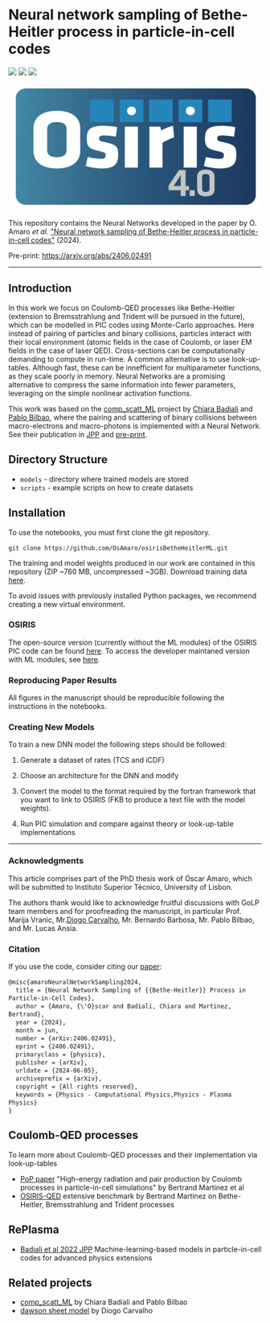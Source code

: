 Neural network sampling of Bethe-Heitler process in particle-in-cell codes
=============================================================================================================================

<a href="https://arxiv.org/abs/2406.02491" style='vertical-align:middle; display:inline;'><img
							src="https://img.shields.io/badge/plasm--ph-arXiv%3A2406.02491-B31B1B.svg" class="plain" style="height:25px;" /></a>
<a href="https://zenodo.org/records/11422851" style='vertical-align:middle; display:inline;'><img
							src="https://img.shields.io/badge/zenodo-11422851-blue.svg" class="plain" style="height:25px;" /></a>
<a href="https://lbesson.mit-license.org/" style='vertical-align:middle; display:inline;'><img
							src="https://img.shields.io/badge/License-MIT-blue.svg" class="plain" style="height:25px;" /></a>        

<p align="center">
  <img src="assets/osiris_logo.png" alt="osiris_logo" width="500"/></center>
</p>

This repository contains the Neural Networks developed in the paper by Ó. Amaro _et al._ ["Neural network sampling of Bethe-Heitler process in particle-in-cell codes"](https://arxiv.org/abs/2406.02491) (2024).

Pre-print: https://arxiv.org/abs/2406.02491

---

## Introduction

In this work we focus on Coulomb-QED processes like Bethe-Heitler (extension to Bremsstrahlung and Trident will be pursued in the future), which can be modelled in PIC codes using Monte-Carlo approaches. Here instead of pairing of particles and binary collisions, particles interact with their local environment (atomic fields in the case of Coulomb, or laser EM fields in the case of laser QED).
Cross-sections can be computationally demanding to compute in run-time. A common alternative is to use look-up-tables. Although fast, these can be innefficient for multiparameter functions, as they scale poorly in memory.
Neural Networks are a promising alternative to compress the same information into fewer parameters, leveraging on the simple nonlinear activation functions.

This work was based on the [comp_scatt_ML](https://github.com/chiarabadiali/comp_scatt_ML) project by [Chiara Badiali](https://github.com/chiarabadiali) and [Pablo Bilbao](https://github.com/pabilbado), where the pairing and scattering of binary collisions between macro-electrons and macro-photons is implemented with a Neural Network. See their publication in [JPP](https://www.cambridge.org/core/journals/journal-of-plasma-physics/article/abs/machinelearningbased-models-in-particleincell-codes-for-advanced-physics-extensions/9D34BB83508AF220EC60EF892079D053) and [pre-print](https://arxiv.org/abs/2206.02937).

## Directory Structure

- ```models``` - directory where trained models are stored
- ```scripts``` - example scripts on how to create datasets


## Installation

To use the notebooks, you must first clone the git repository.

```
git clone https://github.com/OsAmaro/osirisBetheHeitlerML.git
```

The training and model weights produced in our work are contained in this repository (ZIP ~760 MB, uncompressed ~3GB). Download training data [here](https://ulisboa-my.sharepoint.com/:u:/g/personal/ist187343_tecnico_ulisboa_pt/EUUUMmTPXfJHhmSAWUYMG94BCdCTJ8oUHm4dUvgOXwgfjw?e=GaM0Gd).

To avoid issues with previously installed Python packages, we recommend creating a new virtual environment.

### OSIRIS

The open-source version (currently without the ML modules) of the OSIRIS PIC code can be found [here](https://osiris-code.github.io/). To access the developer maintaned version with ML modules, see [here](https://epp.tecnico.ulisboa.pt/osiris/).


### Reproducing Paper Results

All figures in the manuscript should be reproducible following the instructions in the notebooks.


### Creating New Models

To train a new DNN model the following steps should be followed:

1. Generate a dataset of rates (TCS and iCDF)

2. Choose an architecture for the DNN and modify 

3. Convert the model to the format required by the fortran framework that you want to link to OSIRIS (FKB to produce a text file with the model weights).

4. Run PIC simulation and compare against theory or look-up-table implementations


---

### Acknowledgments

This article comprises part of the PhD thesis work of Óscar Amaro, which will be submitted to Instituto Superior Técnico, University of Lisbon.

The authors thank would like to acknowledge fruitful discussions with GoLP team members and for proofreading the manuscript, in particular Prof. Marija Vranic, Mr.[Diogo Carvalho](https://github.com/diogodcarvalho), Mr. Bernardo Barbosa, Mr. Pablo Bilbao, and Mr. Lucas Ansia.

### Citation

If you use the code, consider citing our [paper](https://arxiv.org/abs/2406.02491):

```
@misc{amaroNeuralNetworkSampling2024,
  title = {Neural Network Sampling of {{Bethe-Heitler}} Process in Particle-in-Cell Codes},
  author = {Amaro, {\'O}scar and Badiali, Chiara and Martinez, Bertrand},
  year = {2024},
  month = jun,
  number = {arXiv:2406.02491},
  eprint = {2406.02491},
  primaryclass = {physics},
  publisher = {arXiv},
  urldate = {2024-06-05},
  archiveprefix = {arXiv},
  copyright = {All rights reserved},
  keywords = {Physics - Computational Physics,Physics - Plasma Physics}
}
```

## Coulomb-QED processes

To learn more about Coulomb-QED processes and their implementation via look-up-tables

* [PoP paper](https://pubs.aip.org/aip/pop/article/26/10/103109/264054/High-energy-radiation-and-pair-production-by) "High-energy radiation and pair production by Coulomb processes in particle-in-cell simulations" by Bertrand Martinez et al
* [OSIRIS-QED](https://github.com/bertrandmartinez/benchmark_osiris_qed) extensive benchmark by Bertrand Martinez on Bethe-Heitler, Bremsstrahlung and Trident processes

## RePlasma
  
* [Badiali et al 2022 JPP](https://github.com/RePlasma/BadialiBilbao2022JPP) Machine-learning-based models in particle-in-cell codes for advanced physics extensions


## Related projects

* [comp_scatt_ML](https://github.com/chiarabadiali/comp_scatt_ML) by Chiara Badiali and Pablo Bilbao
* [dawson sheet model](https://github.com/diogodcarvalho/dawgnnson-sheet-model) by Diogo Carvalho
